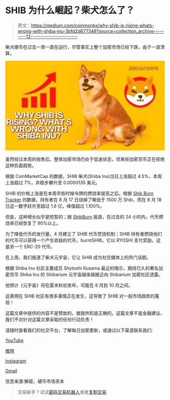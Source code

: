 # SHIB 为什么崛起？柴犬怎么了？

> 原文：<https://medium.com/coinmonks/why-shib-is-rising-whats-wrong-with-shiba-inu-3bfd2d677348?source=collection_archive---------12----------------------->

柴犬硬币在过去一周一直在运行，尽管事实上整个加密市场已经下跌，由于一波清算。

![](img/1bc4cd15fba99a7995e35d65eabd029d.png)

虽然经过本周的抛售后，整体加密市场仍处于低迷状态，但某些加密货币正在拒绝这种负面趋势。

根据 CoinMarketCap 的数据，SHIB 柴犬(Shiba Inu)当日上涨超过 4.5%，本周上涨超过 7%，并稳步攀升至 0.0000135 美元。

SHIB 的价格上涨是在本周早些时候令牌的燃烧率提高之后。根据 [Shib Burn Tracker](https://shiba-burn-tracker.com/) 的数据，持有者在 8 月 17 日烧掉了略低于 1500 万 Shib，而在 8 月 18 日这一数字跃升至超过 1.8 亿，峰值超过 1.100%。

但是，这种增长似乎是短暂的；据 [ShibBurn](https://www.shibburn.com/) 报道，在过去的 24 小时内，代币燃烧率已经恢复了 90%以上。

为了降低代币的发行量，4 月建立了 SHIB 代币焚烧机制；SHIB 持有者燃烧他们的代币可以获得一个产生收益的代币，burntSHIB，它以 RYOSHI 支付奖励，这是另一个 ERC-20 代币。

在上周，我们报道了柴犬元宇宙，它让 SHIB 成为社交媒体上的热门话题。

根据 Shiba Inu 社区主要成员 Shytoshi Kusama 最近的暗示，期待已久的著名加密货币 Shiba Inu 的 Shibarium 元宇宙越来越接近向 Shibarium 加密社区透露。

他预计《元宇宙》将在夏末秋初发布，可能在 8 月到 10 月之间。

这表明在 SHIB 社区有很多事情正在发生，这导致了 SHIB 对一般市场趋势的蔑视！

这篇文章中提供的内容不是赞助的，据我所知是正确的。这篇文章不是金融建议，我们不对针对这篇文章采取的任何行动负责！

请随时查看我们的社交平台，了解每日加密更新，或通过以下渠道联系我们:

[YouTube](https://www.youtube.com/channel/UCjfinzatswbVaRd89zn5kJQ/featured)

[推特](https://twitter.com/whitehatcrypto)

[Instagram](https://instagram.com/white.hatcrypto?igshid=YmMyMTA2M2Y=)

[Gmail](http://cryptowhitehat@gmail.com/)

信息来源:解密，硬币市场资本

> 交易新手？试试[密码交易机器人](/coinmonks/crypto-trading-bot-c2ffce8acb2a)或者[复制交易](/coinmonks/top-10-crypto-copy-trading-platforms-for-beginners-d0c37c7d698c)